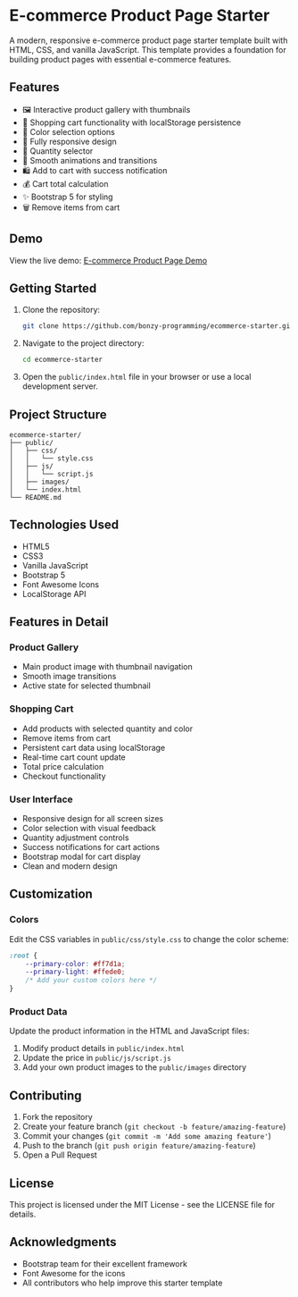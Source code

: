 # E-commerce Product Page Starter

A modern, responsive e-commerce product page starter template built with HTML, CSS, and vanilla JavaScript. This template provides a foundation for building product pages with essential e-commerce features.

## Features

- 🖼️ Interactive product gallery with thumbnails
- 🛒 Shopping cart functionality with localStorage persistence
- 🎨 Color selection options
- 📱 Fully responsive design
- 🔢 Quantity selector
- 💫 Smooth animations and transitions
- 🛍️ Add to cart with success notification
- 💰 Cart total calculation
- ✨ Bootstrap 5 for styling
- 🗑️ Remove items from cart

## Demo

View the live demo: [E-commerce Product Page Demo](https://bonzy-programming-site.web.app/ecommerce-starter)

## Getting Started

1. Clone the repository:
   ```bash
   git clone https://github.com/bonzy-programming/ecommerce-starter.git
   ```

2. Navigate to the project directory:
   ```bash
   cd ecommerce-starter
   ```

3. Open the `public/index.html` file in your browser or use a local development server.

## Project Structure

```
ecommerce-starter/
├── public/
│   ├── css/
│   │   └── style.css
│   ├── js/
│   │   └── script.js
│   ├── images/
│   └── index.html
└── README.md
```

## Technologies Used

- HTML5
- CSS3
- Vanilla JavaScript
- Bootstrap 5
- Font Awesome Icons
- LocalStorage API

## Features in Detail

### Product Gallery
- Main product image with thumbnail navigation
- Smooth image transitions
- Active state for selected thumbnail

### Shopping Cart
- Add products with selected quantity and color
- Remove items from cart
- Persistent cart data using localStorage
- Real-time cart count update
- Total price calculation
- Checkout functionality

### User Interface
- Responsive design for all screen sizes
- Color selection with visual feedback
- Quantity adjustment controls
- Success notifications for cart actions
- Bootstrap modal for cart display
- Clean and modern design

## Customization

### Colors
Edit the CSS variables in `public/css/style.css` to change the color scheme:

```css
:root {
    --primary-color: #ff7d1a;
    --primary-light: #ffede0;
    /* Add your custom colors here */
}
```

### Product Data
Update the product information in the HTML and JavaScript files:
1. Modify product details in `public/index.html`
2. Update the price in `public/js/script.js`
3. Add your own product images to the `public/images` directory

## Contributing

1. Fork the repository
2. Create your feature branch (`git checkout -b feature/amazing-feature`)
3. Commit your changes (`git commit -m 'Add some amazing feature'`)
4. Push to the branch (`git push origin feature/amazing-feature`)
5. Open a Pull Request

## License

This project is licensed under the MIT License - see the LICENSE file for details.

## Acknowledgments

- Bootstrap team for their excellent framework
- Font Awesome for the icons
- All contributors who help improve this starter template 